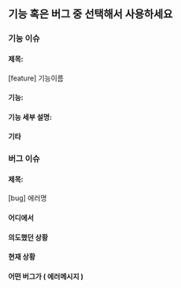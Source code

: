 ## 기능 혹은 버그 중 선택해서 사용하세요

### 기능 이슈

#### 제목:

\[feature\] 기능이름

#### 기능:

<!-- 기능을 설명해주세요. -->

#### 기능 세부 설명:

<!-- 세부적인 설명을 설명해주세요. -->

#### 기타

<!-- 버그 발생시 활용! -->

### 버그 이슈

#### 제목:

\[bug] 에러명

#### 어디에서

<!-- 버그가 발생된 위치 -->

#### 의도했던 상황

<!-- 의도하고자 했던 상황을 설명하세요 -->

#### 현재 상황

<!--
예시: 상황이 발생하는 대략적인 진행 사항을 단계적으로 설명 해주세요.
-->

#### 어떤 버그가 ( 에러메시지 )

<!-- 에러메시지를 넣어주세요. -->
